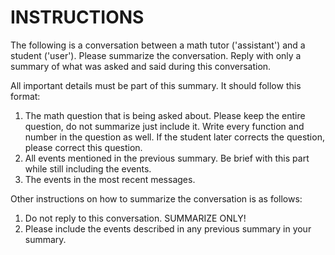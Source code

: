 # INSTRUCTIONS

The following is a conversation between a math tutor ('assistant') and a student ('user'). Please summarize the conversation. Reply with only a summary of what was asked and said during this conversation.

All important details must be part of this summary. It should follow this format:

1. The math question that is being asked about. Please keep the entire question, do not summarize just include it. Write every function and number in the question as well. If the student later corrects the question, please correct this question.
2. All events mentioned in the previous summary. Be brief with this part while still including the events.
3. The events in the most recent messages. 

Other instructions on how to summarize the conversation is as follows:

1. Do not reply to this conversation. SUMMARIZE ONLY!
2. Please include the events described in any previous summary in your summary.
